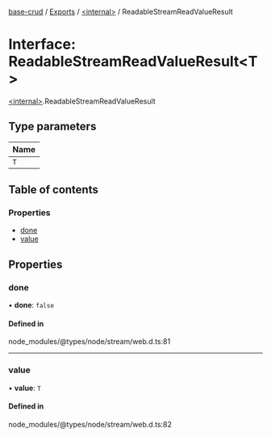 [base-crud](../README.md) / [Exports](../modules.md) / [\<internal\>](../modules/internal_.md) / ReadableStreamReadValueResult

# Interface: ReadableStreamReadValueResult\<T\>

[\<internal\>](../modules/internal_.md).ReadableStreamReadValueResult

## Type parameters

| Name |
| :------ |
| `T` |

## Table of contents

### Properties

- [done](internal_.ReadableStreamReadValueResult.md#done)
- [value](internal_.ReadableStreamReadValueResult.md#value)

## Properties

### done

• **done**: ``false``

#### Defined in

node_modules/@types/node/stream/web.d.ts:81

___

### value

• **value**: `T`

#### Defined in

node_modules/@types/node/stream/web.d.ts:82
